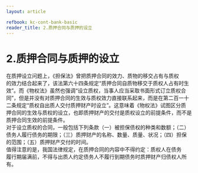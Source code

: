 ```yaml
---
layout: article

refbook: kc-cont-bank-basic
reader_title: 2.质押合同与质押的设立
---
```


# 2.质押合同与质押的设立

在质押设立问题上，《担保法》曾把质押合同的效力、质物的移交占有与质权<br />
      的效力结合起来了，该法第六十四条规定“质押合同自质物移交于质权人占有时生<br />
      效”。而《物权法》虽然也强调“设立质权，当事人应当采取书面形式订立质权合<br />
      同”，但是并没有对质押合同的生效与质权效力直接联系起来，而是在第二百一十<br />
      二条规定“质权自出质人交付质押财产时设立”。这意味着《物权法》试图区分质<br />
      押合同的生效与质权的设立，也即质押财产的交付是质权设立的前提条件，而不是<br />
      质押合同生效的前提条件。<br />
      对于设立质权的合同，一般包括下列条款（一）被担保债权的种类和数额；（二）<br />
      债务人履行债务的期限；（三）质押财产的名称、数量、质量、状况；（四）担保<br />
      的范围；（五）质押财产交付的时间。<br />
      值得注意的是，我国法律规定，在质押合同的内容中不得约定：质权人在债务<br />
      履行期届满前，不得与出质人约定债务人不履行到期债务时质押财产归债权人所<br />
      有。